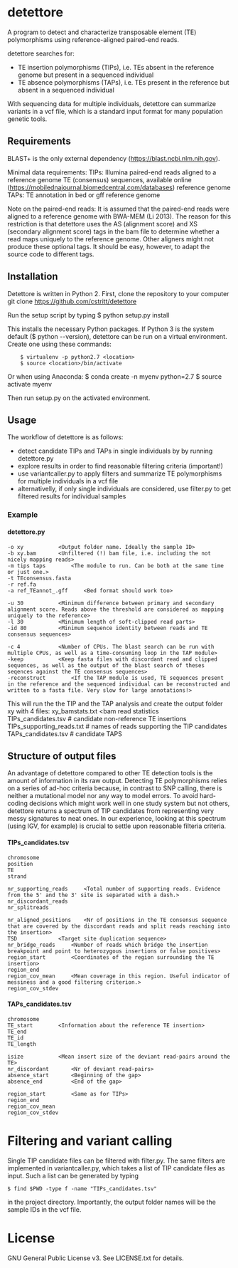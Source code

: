detettore
=========

A program to detect and characterize transposable element (TE) polymorphisms using
reference-aligned paired-end reads. 

detettore searches for:

- TE insertion polymorphisms (TIPs), i.e. TEs absent in the reference genome but present in a sequenced individual
- TE absence polymorphisms (TAPs), i.e. TEs present in the reference but absent in a sequenced individual

With sequencing data for multiple individuals, detettore can summarize variants in a vcf file, which is a standard input format for many population genetic tools. 


Requirements
------------

BLAST+ is the only external dependency (https://blast.ncbi.nlm.nih.gov).

Minimal data requirements:
	TIPs:
		Illumina paired-end reads aligned to a reference genome
		TE (consensus) sequences, available online (https://mobilednajournal.biomedcentral.com/databases)
		reference genome
	TAPs:
		TE annotation in bed or gff
		reference genome

Note on the paired-end reads:
It is assumed that the paired-end reads were aligned to a reference genome with BWA-MEM (Li 2013). 
The reason for this restriction is that detettore uses the AS (alignment score) and XS (secondary alignment score) tags in the bam file to determine whether a read maps uniquely to the reference genome. Other aligners might not produce these optional tags. It should be easy, however, to adapt the source code to different tags.



Installation
------------

Detettore is written in Python 2. First, clone the repository to your computer
	git clone https://github.com/cstritt/detettore

Run the setup script by typing 
    	$ python setup.py install

This installs the necessary Python packages. If Python 3 is the system default ($ python --version), detettore can be run on a virtual environment. Create one using these commands:

    	$ virtualenv -p python2.7 <location>
    	$ source <location>/bin/activate

Or when using Anaconda:
	$ conda create -n myenv python=2.7
	$ source activate myenv

Then run setup.py on the activated environment.



Usage
-----

The workflow of detettore is as follows:

- detect candidate TIPs and TAPs in single individuals by by running detettore.py 
- explore results in order to find reasonable filtering criteria (important!)
- use variantcaller.py to apply filters and summarize TE polymorphisms for multiple individuals in a vcf file
- alternativelly, if only single individuals are considered, use filter.py to get filtered results for individual samples


### Example

#### detettore.py 
	-o xy 			<Output folder name. Ideally the sample ID>
  	-b xy.bam 		<Unfiltered (!) bam file, i.e. including the not nicely mapping reads>
  	-m tips taps 		<The module to run. Can be both at the same time or just one.>
  	-t TEconsensus.fasta	
  	-r ref.fa	
  	-a ref_TEannot_.gff 	<Bed format should work too>
  	
	-u 30 			<Minimum difference between primary and secondary alignment score. Reads above the threshold are considered as mapping uniquely to the reference>
  	-l 30 			<Minimum length of soft-clipped read parts>
  	-id 80 			<Minimum sequence identity between reads and TE consensus sequences>
	
	-c 4 			<Number of CPUs. The blast search can be run with multiple CPUs, as well as a time-consuming loop in the TAP module>
  	-keep 			<Keep fasta files with discordant read and clipped sequences, as well as the output of the blast search of theses seqences against the TE consensus sequences>
  	-reconstruct 		<If the TAP module is used, TE sequences present in the reference and the sequenced individual can be reconstructed and written to a fasta file. Very slow for large annotations!>


This will run the the TIP and the TAP analysis and create the output folder xy with 4 files:
xy_bamstats.txt	<bam read statistics	
TIPs_candidates.tsv		# candidate non-reference TE insertions
TIPs_supporting_reads.txt	# names of reads supporting the TIP candidates
TAPs_candidates.tsv		# candidate TAPS

	
	
Structure of output files
-------------------------

An advantage of detettore compared to other TE detection tools is the amount of information in its raw output. Detecting TE polymorphisms relies on a series of ad-hoc criteria because, in contrast to SNP calling, there is neither a mutational model nor any way to model errors. To avoid hard-coding decisions which might work well in one study system but not others, detettore returns a spectrum of TIP candidates from representing very messy signatures to neat ones. In our experience, looking at this spectrum (using IGV, for example) is crucial to settle upon reasonable filteria criteria.



#### TIPs_candidates.tsv
	chromosome
   	position
  	TE
  	strand		
  
  	nr_supporting_reads 	<Total number of supporting reads. Evidence from the 5' and the 3' site is separated with a dash.>
  	nr_discordant_reads
  	nr_splitreads
  
  	nr_aligned_positions	<Nr of positions in the TE consensus sequence that are covered by the discordant reads and split reads reaching into the insertion>
	TSD 			<Target site duplication sequence>
	nr_bridge_reads 	<Number of reads which bridge the insertion breakpoint and point to heterozygous insertions or false positives>
  	region_start		<Coordinates of the region surrounding the TE insertion>
  	region_end 
  	region_cov_mean 	<Mean coverage in this region. Useful indicator of messiness and a good filtering criterion.>
  	region_cov_stdev	



#### TAPs_candidates.tsv
	chromosome
  	TE_start 		<Information about the reference TE insertion>
  	TE_end
  	TE_id
  	TE_length

  	isize 			<Mean insert size of the deviant read-pairs around the TE>
  	nr_discordant 		<Nr of deviant read-pairs>
  	absence_start 		<Beginning of the gap>
  	absence_end 		<End of the gap>
  
  	region_start 		<Same as for TIPs>
  	region_end
  	region_cov_mean
  	region_cov_stdev



Filtering and variant calling
=============================

Single TIP candidate files can be filtered with filter.py. The same filters are implemented in variantcaller.py, which takes a list of TIP candidate
files as input. Such a list can be generated by typing 

	$ find $PWD -type f -name "TIPs_candidates.tsv"

in the project directory. Importantly, the output folder names will be the sample IDs in the vcf file.


License
=======
GNU General Public License v3. See LICENSE.txt for details.


